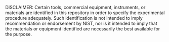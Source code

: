DISCLAIMER: Certain tools, commercial equipment, instruments, or materials are identified in this repository in order to specify the experimental procedure adequately.  Such identification is not intended to imply recommendation or endorsement by NIST, nor is it intended to imply that the materials or equipment identified are necessarily the best available for the purpose.
